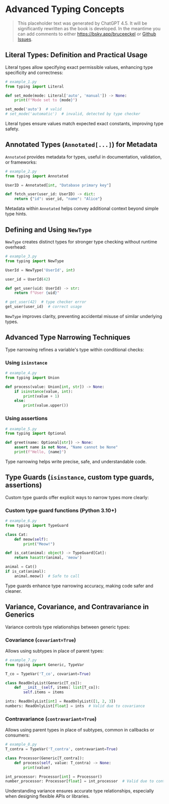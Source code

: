 # Advanced Typing Concepts

> This placeholder text was generated by ChatGPT 4.5.
> It will be significantly rewritten as the book is developed.
> In the meantime you can add comments to either <https://bsky.app/bruceeckel> or [Github Issues](https://github.com/ThinkingInTypes/ThinkingInTypes.github.io/issues).

## Literal Types: Definition and Practical Usage

Literal types allow specifying exact permissible values, enhancing type specificity and correctness:

```python
# example_1.py
from typing import Literal

def set_mode(mode: Literal['auto', 'manual']) -> None:
    print(f"Mode set to {mode}")

set_mode('auto')  # valid
# set_mode('automatic')  # invalid, detected by type checker
```

Literal types ensure values match expected exact constants, improving type safety.

## Annotated Types (`Annotated[...]`) for Metadata

`Annotated` provides metadata for types, useful in documentation, validation, or frameworks:

```python
# example_2.py
from typing import Annotated

UserID = Annotated[int, "Database primary key"]

def fetch_user(user_id: UserID) -> dict:
    return {"id": user_id, "name": "Alice"}
```

Metadata within `Annotated` helps convey additional context beyond simple type hints.

## Defining and Using `NewType`

`NewType` creates distinct types for stronger type checking without runtime overhead:

```python
# example_3.py
from typing import NewType

UserId = NewType('UserId', int)

user_id = UserId(42)

def get_user(uid: UserId) -> str:
    return f"User {uid}"

# get_user(42)  # type checker error
get_user(user_id)  # correct usage
```

`NewType` improves clarity, preventing accidental misuse of similar underlying types.

## Advanced Type Narrowing Techniques

Type narrowing refines a variable's type within conditional checks:

### Using `isinstance`

```python
# example_4.py
from typing import Union

def process(value: Union[int, str]) -> None:
    if isinstance(value, int):
        print(value + 1)
    else:
        print(value.upper())
```

### Using assertions

```python
# example_5.py
from typing import Optional

def greet(name: Optional[str]) -> None:
    assert name is not None, "Name cannot be None"
    print(f"Hello, {name}")
```

Type narrowing helps write precise, safe, and understandable code.

## Type Guards (`isinstance`, custom type guards, assertions)

Custom type guards offer explicit ways to narrow types more clearly:

### Custom type guard functions (Python 3.10+)

```python
# example_6.py
from typing import TypeGuard

class Cat:
    def meow(self):
        print("Meow!")

def is_cat(animal: object) -> TypeGuard[Cat]:
    return hasattr(animal, 'meow')

animal = Cat()
if is_cat(animal):
    animal.meow()  # Safe to call
```

Type guards enhance type narrowing accuracy, making code safer and cleaner.

## Variance, Covariance, and Contravariance in Generics

Variance controls type relationships between generic types:

### Covariance (`covariant=True`)

Allows using subtypes in place of parent types:

```python
# example_7.py
from typing import Generic, TypeVar

T_co = TypeVar('T_co', covariant=True)

class ReadOnlyList(Generic[T_co]):
    def __init__(self, items: list[T_co]):
        self.items = items

ints: ReadOnlyList[int] = ReadOnlyList([1, 2, 3])
numbers: ReadOnlyList[float] = ints  # Valid due to covariance
```

### Contravariance (`contravariant=True`)

Allows using parent types in place of subtypes, common in callbacks or consumers:

```python
# example_8.py
T_contra = TypeVar('T_contra', contravariant=True)

class Processor(Generic[T_contra]):
    def process(self, value: T_contra) -> None:
        print(value)

int_processor: Processor[int] = Processor()
number_processor: Processor[float] = int_processor  # Valid due to contravariance
```

Understanding variance ensures accurate type relationships, especially when designing flexible APIs or libraries.
